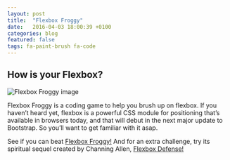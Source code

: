 ```yaml
---
layout: post
title:  "Flexbox Froggy"
date:   2016-04-03 18:00:39 +0100
categories: blog
featured: false
tags: fa-paint-brush fa-code
---
```


## How is your Flexbox?

<div class="post-img">
	<img src="{{ site.baseurl }}/images/flexbox_froggy.png" alt="Flexbox Froggy image">
</div>

Flexbox Froggy is a coding game to help you brush up on flexbox. If you haven’t heard yet, flexbox is a powerful CSS module for positioning that’s available in browsers today, and that will debut in the next major update to Bootstrap. So you’ll want to get familiar with it asap.

<p>See if you can beat <span class="post-span"><a href="http://flexboxfroggy.com/">Flexbox Froggy!</a></span> And for an extra challenge, try its spiritual sequel created by Channing Allen, <span class="post-span"><a href="http://www.flexboxdefense.com/">Flexbox Defense!</a></span></p>
